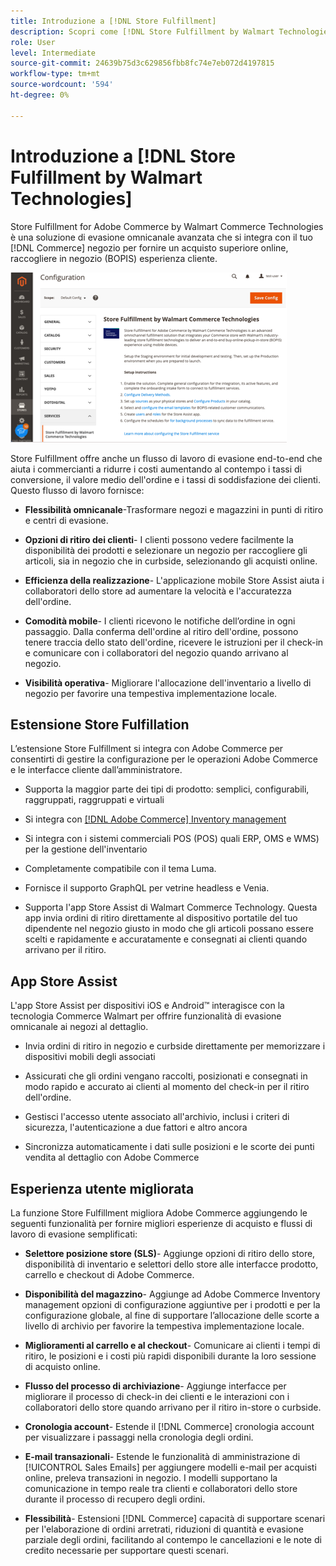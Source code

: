 ```yaml
---
title: Introduzione a [!DNL Store Fulfillment]
description: Scopri come [!DNL Store Fulfillment by Walmart Technologies] supporta l’acquisto online, la raccolta di servizi in-store (BOPIS) per i clienti Adobe Commerce e Magenti Open Source. Utilizza Store Assist mobile per semplificare l'esecuzione e l'elaborazione degli ordini BOPIS per i collaboratori del negozio e i clienti Commerce.
role: User
level: Intermediate
source-git-commit: 24639b75d3c629856fbb8fc74e7eb072d4197815
workflow-type: tm+mt
source-wordcount: '594'
ht-degree: 0%

---
```


# Introduzione a [!DNL Store Fulfillment by Walmart Technologies]

Store Fulfillment for Adobe Commerce by Walmart Commerce Technologies è una soluzione di evasione omnicanale avanzata che si integra con il tuo [!DNL Commerce] negozio per fornire un acquisto superiore online, raccogliere in negozio (BOPIS) esperienza cliente.

![Store Fulfillement by Walmart Technologies Configurazione amministratore](assets/store-fulfillment-admin-home.png)

Store Fulfillment offre anche un flusso di lavoro di evasione end-to-end che aiuta i commercianti a ridurre i costi aumentando al contempo i tassi di conversione, il valore medio dell&#39;ordine e i tassi di soddisfazione dei clienti. Questo flusso di lavoro fornisce:

* **Flessibilità omnicanale**-Trasformare negozi e magazzini in punti di ritiro e centri di evasione.

* **Opzioni di ritiro dei clienti**- I clienti possono vedere facilmente la disponibilità dei prodotti e selezionare un negozio per raccogliere gli articoli, sia in negozio che in curbside, selezionando gli acquisti online.

* **Efficienza della realizzazione**- L&#39;applicazione mobile Store Assist aiuta i collaboratori dello store ad aumentare la velocità e l&#39;accuratezza dell&#39;ordine.

* **Comodità mobile**- I clienti ricevono le notifiche dell’ordine in ogni passaggio. Dalla conferma dell&#39;ordine al ritiro dell&#39;ordine, possono tenere traccia dello stato dell&#39;ordine, ricevere le istruzioni per il check-in e comunicare con i collaboratori del negozio quando arrivano al negozio.

* **Visibilità operativa**- Migliorare l&#39;allocazione dell&#39;inventario a livello di negozio per favorire una tempestiva implementazione locale.

## Estensione Store Fulfillation

L’estensione Store Fulfillment si integra con Adobe Commerce per consentirti di gestire la configurazione per le operazioni Adobe Commerce e le interfacce cliente dall’amministratore.

* Supporta la maggior parte dei tipi di prodotto: semplici, configurabili, raggruppati, raggruppati e virtuali

* Si integra con [[!DNL Adobe Commerce] Inventory management](https://docs.magento.com/user-guide/catalog/inventory-learn-more.html)

* Si integra con i sistemi commerciali POS (POS) quali ERP, OMS e WMS) per la gestione dell&#39;inventario

* Completamente compatibile con il tema Luma.

* Fornisce il supporto GraphQL per vetrine headless e Venia.

* Supporta l&#39;app Store Assist di Walmart Commerce Technology. Questa app invia ordini di ritiro direttamente al dispositivo portatile del tuo dipendente nel negozio giusto in modo che gli articoli possano essere scelti e rapidamente e accuratamente e consegnati ai clienti quando arrivano per il ritiro.

## App Store Assist

L&#39;app Store Assist per dispositivi iOS e Android™ interagisce con la tecnologia Commerce Walmart per offrire funzionalità di evasione omnicanale ai negozi al dettaglio.

* Invia ordini di ritiro in negozio e curbside direttamente per memorizzare i dispositivi mobili degli associati

* Assicurati che gli ordini vengano raccolti, posizionati e consegnati in modo rapido e accurato ai clienti al momento del check-in per il ritiro dell&#39;ordine.

* Gestisci l&#39;accesso utente associato all&#39;archivio, inclusi i criteri di sicurezza, l&#39;autenticazione a due fattori e altro ancora

* Sincronizza automaticamente i dati sulle posizioni e le scorte dei punti vendita al dettaglio con Adobe Commerce

## Esperienza utente migliorata

La funzione Store Fulfillment migliora Adobe Commerce aggiungendo le seguenti funzionalità per fornire migliori esperienze di acquisto e flussi di lavoro di evasione semplificati:

* **Selettore posizione store (SLS)**- Aggiunge opzioni di ritiro dello store, disponibilità di inventario e selettori dello store alle interfacce prodotto, carrello e checkout di Adobe Commerce.

* **Disponibilità del magazzino**- Aggiunge ad Adobe Commerce Inventory management opzioni di configurazione aggiuntive per i prodotti e per la configurazione globale, al fine di supportare l’allocazione delle scorte a livello di archivio per favorire la tempestiva implementazione locale.

* **Miglioramenti al carrello e al checkout**- Comunicare ai clienti i tempi di ritiro, le posizioni e i costi più rapidi disponibili durante la loro sessione di acquisto online.

* **Flusso del processo di archiviazione**- Aggiunge interfacce per migliorare il processo di check-in dei clienti e le interazioni con i collaboratori dello store quando arrivano per il ritiro in-store o curbside.

* **Cronologia account**- Estende il [!DNL Commerce] cronologia account per visualizzare i passaggi nella cronologia degli ordini.

* **E-mail transazionali**- Estende le funzionalità di amministrazione di [!UICONTROL Sales Emails] per aggiungere modelli e-mail per acquisti online, preleva transazioni in negozio. I modelli supportano la comunicazione in tempo reale tra clienti e collaboratori dello store durante il processo di recupero degli ordini.

* **Flessibilità**- Estensioni [!DNL Commerce] capacità di supportare scenari per l&#39;elaborazione di ordini arretrati, riduzioni di quantità e evasione parziale degli ordini, facilitando al contempo le cancellazioni e le note di credito necessarie per supportare questi scenari.
